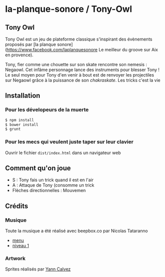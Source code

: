 # la-planque-sonore / Tony-Owl

## Tony Owl

Tony Owl est un jeu de plateforme classique s'inspirant des évènements proposés
par [la planque sonore](https://www.facebook.com/laplanquesonore Le meilleur du groove sur Aix en provence).

Tony, fier comme une chouette sur son skate rencontre son nemesis : Negaowl.
Cet infâme personnage lance des instruments pour blesser Tony ! Le seul moyen 
pour Tony d'en venir à bout est de renvoyer les projectiles sur Negaowl grâce
à la puissance de son *chakraskate*. Les tricks c'est la vie


## Installation

### Pour les dévelopeurs de la muerte

```bash
$ npm install
$ bower install
$ grunt
```

### Pour les mecs qui veulent juste taper sur leur clavier

Ouvrir le fichier `dist/index.html` dans un navigateur web


## Comment qu'on joue

* S : Tony fais un trick quand il est en l'air
* A : Attaque de Tony (consomme un trick
* Flèches directionnelles : Mouvemen
    
## Crédits 

### Musique

Toute la musique a été réalisé avec beepbox.co par Nicolas Tataranno

* [menu](https://www.beepbox.co/#5n31s0k4l00e0ft7m0a7g0fj7i0r1w1564f0000d1203c0200h3110v0001o4210b000x8O4A8ici4N8j4xci4N8j4xci4N8jcPch4x4i4h8p22cFPPioY1EjfiGcuyD9AGjbxG0Q1ArgVFvDxwgQzJ3ppjltnu5dfJcZaAs3l8YX4GhQkTYHaF7nji2CDMCv2qr60MdvlIzoNi2GX6hIplBLucuicapD3j0UmijOin97AyOiuiaw50eirM0)
* [niveau 1](https://www.beepbox.co/#5n31s9kbl01e07tcm0a7g0fj7i0r1w1111f0000d1121c0000h0800v0000o3310b1gk18Qkh4h4icA8Ogh4h4h4x8i4h4h4h4h4h4h4h4h4p22YARdbMWo7dvw06FPGU8Ooskkkk6b1QTkRkRkRkRkRkRkMczakRkRkRkRkRkR0ROkzjljljljljljlj0nQQQQQQQkkk9DNpFY1CIbdf2Erc-pN0cu2lOs7AjAojQQf0YpHW6z2Cf4zjji6wd5ddd8q0WaqqqgQ1KAqqqgQ10Fy11E3g6wd0q0Q1j0U5000)

### Artwork

Sprites réalisés par [Yann Calvez](https://www.linkedin.com/in/yann-calvez-599a59157/)
